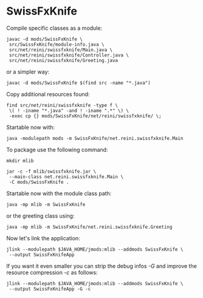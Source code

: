 SwissFxKnife
============

Compile specific classes as a module:
```
javac -d mods/SwissFxKnife \
 src/SwissFxKnife/module-info.java \
 src/net/reini/swissfxknife/Main.java \
 src/net/reini/swissfxknife/Controller.java \
 src/net/reini/swissfxknife/Greeting.java
```

or a simpler way:
```
javac -d mods/SwissFxKnife $(find src -name "*.java")
```

Copy additional resources found:
```
find src/net/reini/swissfxknife -type f \
 \( ! -iname "*.java" -and ! -iname ".*" \) \
 -exec cp {} mods/SwissFxKnife/net/reini/swissfxknife/ \;
```

Startable now with:
```
java -modulepath mods -m SwissFxKnife/net.reini.swissfxknife.Main
```

To package use the following command:
```
mkdir mlib

jar -c -f mlib/swissfxknife.jar \
 --main-class net.reini.swissfxknife.Main \
 -C mods/SwissFxKnife .
```

Startable now with the module class path:
```
java -mp mlib -m SwissFxKnife
```

or the greeting class using:
```
java -mp mlib -m SwissFxKnife/net.reini.swissfxknife.Greeting
```

Now let's link the application:
```
jlink --modulepath $JAVA_HOME/jmods:mlib --addmods SwissFxKnife \
 --output SwissFxKnifeApp
```

If you want it even smaller you can strip the debug infos *-G* and improve the resource compression *-c* as follows:
```
jlink --modulepath $JAVA_HOME/jmods:mlib --addmods SwissFxKnife \
 --output SwissFxKnifeApp -G -c
```
